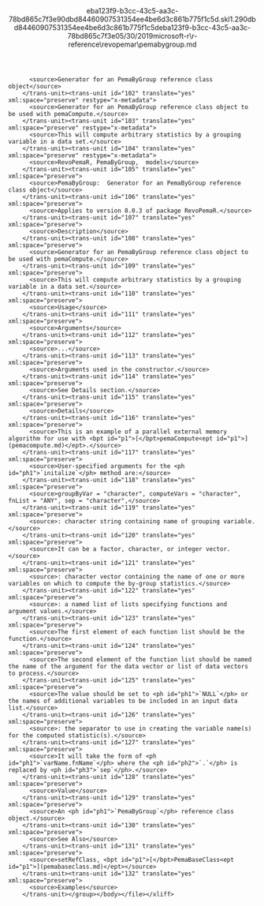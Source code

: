 <?xml version="1.0"?><xliff version="1.2" xmlns="urn:oasis:names:tc:xliff:document:1.2" xmlns:xsi="http://www.w3.org/2001/XMLSchema-instance" xsi:schemaLocation="urn:oasis:names:tc:xliff:document:1.2 xliff-core-1.2-transitional.xsd"><file datatype="xml" original="pemabygroup.md" source-language="en-US" target-language="en-US"><header><tool tool-id="mdxliff" tool-name="mdxliff" tool-version="1.0-8ab897d" tool-company="Microsoft" /><xliffext:skl_file_name xmlns:xliffext="urn:microsoft:content:schema:xliffextensions">eba123f9-b3cc-43c5-aa3c-78bd865c7f3e90dbd84460907531354ee4be6d3c861b775f1c5d.skl</xliffext:skl_file_name><xliffext:version xmlns:xliffext="urn:microsoft:content:schema:xliffextensions">1.2</xliffext:version><xliffext:ms.openlocfilehash xmlns:xliffext="urn:microsoft:content:schema:xliffextensions">90dbd84460907531354ee4be6d3c861b775f1c5d</xliffext:ms.openlocfilehash><xliffext:ms.sourcegitcommit xmlns:xliffext="urn:microsoft:content:schema:xliffextensions">eba123f9-b3cc-43c5-aa3c-78bd865c7f3e</xliffext:ms.sourcegitcommit><xliffext:ms.lasthandoff xmlns:xliffext="urn:microsoft:content:schema:xliffextensions">05/30/2019</xliffext:ms.lasthandoff><xliffext:ms.openlocfilepath xmlns:xliffext="urn:microsoft:content:schema:xliffextensions">microsoft-r\r-reference\revopemar\pemabygroup.md</xliffext:ms.openlocfilepath></header><body><group id="content" extype="content"><trans-unit id="101" translate="yes" xml:space="preserve" restype="x-metadata">
          <source>Generator for an PemaByGroup reference class object</source>
        </trans-unit><trans-unit id="102" translate="yes" xml:space="preserve" restype="x-metadata">
          <source>Generator for an PemaByGroup reference class object to be used with pemaCompute.</source>
        </trans-unit><trans-unit id="103" translate="yes" xml:space="preserve" restype="x-metadata">
          <source>This will compute arbitrary statistics by a grouping variable in a data set.</source>
        </trans-unit><trans-unit id="104" translate="yes" xml:space="preserve" restype="x-metadata">
          <source>RevoPemaR, PemaByGroup,  models</source>
        </trans-unit><trans-unit id="105" translate="yes" xml:space="preserve">
          <source>PemaByGroup:  Generator for an PemaByGroup reference class object</source>
        </trans-unit><trans-unit id="106" translate="yes" xml:space="preserve">
          <source>Applies to version 8.0.3 of package RevoPemaR.</source>
        </trans-unit><trans-unit id="107" translate="yes" xml:space="preserve">
          <source>Description</source>
        </trans-unit><trans-unit id="108" translate="yes" xml:space="preserve">
          <source>Generator for an PemaByGroup reference class object to be used with pemaCompute.</source>
        </trans-unit><trans-unit id="109" translate="yes" xml:space="preserve">
          <source>This will compute arbitrary statistics by a grouping variable in a data set.</source>
        </trans-unit><trans-unit id="110" translate="yes" xml:space="preserve">
          <source>Usage</source>
        </trans-unit><trans-unit id="111" translate="yes" xml:space="preserve">
          <source>Arguments</source>
        </trans-unit><trans-unit id="112" translate="yes" xml:space="preserve">
          <source>...</source>
        </trans-unit><trans-unit id="113" translate="yes" xml:space="preserve">
          <source>Arguments used in the constructor.</source>
        </trans-unit><trans-unit id="114" translate="yes" xml:space="preserve">
          <source>See Details section.</source>
        </trans-unit><trans-unit id="115" translate="yes" xml:space="preserve">
          <source>Details</source>
        </trans-unit><trans-unit id="116" translate="yes" xml:space="preserve">
          <source>This is an example of a parallel external memory algorithm for use with <bpt id="p1">[</bpt>pemaCompute<ept id="p1">](pemacompute.md)</ept>.</source>
        </trans-unit><trans-unit id="117" translate="yes" xml:space="preserve">
          <source>User-specified arguments for the <ph id="ph1">`initalize`</ph> method are:</source>
        </trans-unit><trans-unit id="118" translate="yes" xml:space="preserve">
          <source>groupByVar = "character", computeVars = "character", fnList = "ANY", sep = "character",</source>
        </trans-unit><trans-unit id="119" translate="yes" xml:space="preserve">
          <source>: character string containing name of grouping variable.</source>
        </trans-unit><trans-unit id="120" translate="yes" xml:space="preserve">
          <source>It can be a factor, character, or integer vector.</source>
        </trans-unit><trans-unit id="121" translate="yes" xml:space="preserve">
          <source>: character vector containing the name of one or more variables on which to compute the by-group statistics.</source>
        </trans-unit><trans-unit id="122" translate="yes" xml:space="preserve">
          <source>: a named list of lists specifying functions and argument values.</source>
        </trans-unit><trans-unit id="123" translate="yes" xml:space="preserve">
          <source>The first element of each function list should be the function.</source>
        </trans-unit><trans-unit id="124" translate="yes" xml:space="preserve">
          <source>The second element of the function list should be named the name of the argument for the data vector or list of data vectors to process.</source>
        </trans-unit><trans-unit id="125" translate="yes" xml:space="preserve">
          <source>The value should be set to <ph id="ph1">`NULL`</ph> or the names of additional variables to be included in an input data list.</source>
        </trans-unit><trans-unit id="126" translate="yes" xml:space="preserve">
          <source>: the separator to use in creating the variable name(s) for the computed statistic(s).</source>
        </trans-unit><trans-unit id="127" translate="yes" xml:space="preserve">
          <source>It will take the form of <ph id="ph1">`varName.fnName`</ph> where the <ph id="ph2">`.`</ph> is replaced by <ph id="ph3">`sep`</ph>.</source>
        </trans-unit><trans-unit id="128" translate="yes" xml:space="preserve">
          <source>Value</source>
        </trans-unit><trans-unit id="129" translate="yes" xml:space="preserve">
          <source>An <ph id="ph1">`PemaByGroup`</ph> reference class object.</source>
        </trans-unit><trans-unit id="130" translate="yes" xml:space="preserve">
          <source>See Also</source>
        </trans-unit><trans-unit id="131" translate="yes" xml:space="preserve">
          <source>setRefClass, <bpt id="p1">[</bpt>PemaBaseClass<ept id="p1">](pemabaseclass.md)</ept></source>
        </trans-unit><trans-unit id="132" translate="yes" xml:space="preserve">
          <source>Examples</source>
        </trans-unit></group></body></file></xliff>